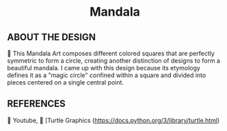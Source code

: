 <h1 align="center"> Mandala </h1>

## ABOUT THE DESIGN
:white_square_button: This Mandala Art composes different colored squares that are perfectly symmetric to form a circle, creating another distinction of designs to form a beautiful mandala. I came up with this design because its etymology defines it as a "magic circle" confined within a square and divided into pieces centered on a single central point. 


## REFERENCES
:white_square_button: Youtube,  :white_square_button: [Turtle Graphics (https://docs.python.org/3/library/turtle.html)
